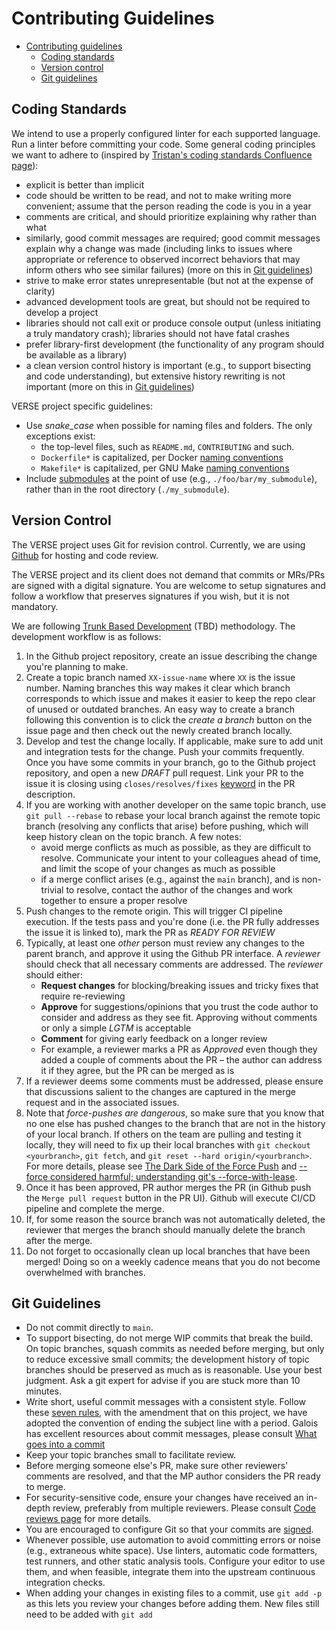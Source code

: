 # Contributing Guidelines

- [Contributing guidelines](#contributing-guidelines)
  - [Coding standards](#coding-standards)
  - [Version control](#version-control)
  - [Git guidelines](#git-guidelines)

## Coding Standards

We intend to use a properly configured linter for each supported language. Run a linter before committing your code. Some general coding principles we want to adhere to (inspired by [Tristan's coding standards Confluence page](https://confluence.galois.com/display/~tristan/Haskell+Coding+Standards)):

* explicit is better than implicit
* code should be written to be read, and not to make writing more convenient; assume that the person reading the code is you in a year
* comments are critical, and should prioritize explaining why rather than what
* similarly, good commit messages are required; good commit messages explain why a change was made (including links to issues where appropriate or reference to observed incorrect behaviors that may inform others who see similar failures) (more on this in [Git guidelines](#git-guidelines))
* strive to make error states unrepresentable (but not at the expense of clarity)
* advanced development tools are great, but should not be required to develop a project
* libraries should not call exit or produce console output (unless initiating a truly mandatory crash); libraries should not have fatal crashes
* prefer library-first development (the functionality of any program should be available as a library)
* a clean version control history is important (e.g., to support bisecting and code understanding), but extensive history rewriting is not important (more on this in [Git guidelines](#git-guidelines))

VERSE project specific guidelines:
* Use *snake_case* when possible for naming files and folders. The only exceptions exist:
  * the top-level files, such as `README.md`, `CONTRIBUTING` and such.
  * `Dockerfile*` is capitalized, per Docker [naming conventions](https://stackoverflow.com/a/63995752)
  * `Makefile*` is capitalized, per GNU Make [naming conventions](https://www.gnu.org/software/make/manual/make.html#Makefile-Names)
* Include [submodules](https://git-scm.com/book/en/v2/Git-Tools-Submodules) at the point of use (e.g., `./foo/bar/my_submodule`), rather than in the root directory (`./my_submodule`).

## Version Control

The VERSE project uses Git for revision control. Currently, we are
using [Github][] for hosting and code review.

The VERSE project and its client does not demand that commits or MRs/PRs
are signed with a digital signature.  You are welcome to setup signatures and
follow a workflow that preserves signatures if you wish, but it is not
mandatory.

We are following [Trunk Based Development](https://trunkbaseddevelopment.com/) (TBD) methodology.
The development workflow is as follows:

1. In the Github project repository, create an issue describing the change
   you're planning to make.
2. Create a topic branch named `XX-issue-name` where `XX` is the issue number.  Naming branches this way makes it clear which branch corresponds to which issue and makes it easier to keep the repo clear of unused or outdated branches.  An easy way to create a branch following this convention is to click the *create a branch* button on the issue page and then check out the newly created branch locally.
3. Develop and test the change locally. If applicable, make sure to add
   unit and integration tests for the change.  Push your commits frequently.
   Once you have some commits in your branch, go to the Github project repository,
   and open a new *DRAFT* pull request.
   Link your PR to the issue it is closing using `closes/resolves/fixes` [keyword](https://docs.github.com/en/issues/tracking-your-work-with-issues/linking-a-pull-request-to-an-issue) in the PR description.
4. If you are working with another developer on
   the same topic branch, use `git pull --rebase` to rebase your local
   branch against the remote topic branch (resolving any conflicts
   that arise) before pushing, which will keep history clean on the
   topic branch. A few notes:
   * avoid merge conflicts as much as possible, as they are difficult to resolve. Communicate your intent to your colleagues ahead of time, and limit the scope of your changes as much as possible
   * if a merge conflict arises (e.g., against the `main` branch), and is non-trivial to resolve, contact the author of the changes and work together to ensure a proper resolve
5. Push changes to the remote origin. This will trigger CI pipeline execution.
   If the tests pass and you're done (i.e. the PR fully addresses the issue it is linked to), mark the PR as *READY FOR REVIEW*
6. Typically, at least one _other_ person must review any changes to
   the parent branch, and approve it using the Github PR interface. A
   _reviewer_ should check that all necessary comments are addressed. The _reviewer_ should either:
   * **Request changes** for blocking/breaking issues and tricky fixes that require re-reviewing
   * **Approve** for suggestions/opinions that you trust the code author to consider and address as they see fit. Approving without comments or only a simple *LGTM* is acceptable
   * **Comment** for giving early feedback on a longer review
   * For example, a reviewer marks a PR as *Approved* even though they added a couple of comments about the PR – the author can address it if they agree, but the PR can be merged as is
7. If a reviewer deems some comments must be addressed, please ensure
   that discussions salient to the changes are captured in the merge
   request and in the associated issues.
8.  Note that *force-pushes are dangerous*, so make sure that you
   know that no one else has pushed changes to the branch that are not
   in the history of your local branch.  If others on the team are
   pulling and testing it locally, they will need to fix up their
   local branches with `git checkout <yourbranch>`, `git fetch`, and
   `git reset --hard origin/<yourbranch>`. For more details, please
   see [The Dark Side of the Force Push][] and [--force considered
   harmful; understanding git's --force-with-lease][].
9.  Once it has been approved, PR author merges the PR (in Github push the `Merge pull request`
   button in the PR UI). Github will execute
   CI/CD pipeline and complete the merge.
10. If, for some reason the source branch was not automatically deleted, the reviewer that merges the branch should manually delete
   the branch after the merge.
11. Do not forget to occasionally clean up local branches that have
    been merged!  Doing so on a weekly cadence means that you do not
    become overwhelmed with branches.

[The Dark Side of the Force Push]: http://willi.am/blog/2014/08/12/the-dark-side-of-the-force-push/
[--force considered harmful; understanding git's --force-with-lease]: https://developer.atlassian.com/blog/2015/04/force-with-lease/
[Magit]: https://magit.vc/
[GitKraken]: https://www.gitkraken.com/
[Github]: https://github.com/

## Git Guidelines

- Do not commit directly to `main`.
- To support bisecting, do not merge WIP commits that break the build.
  On topic branches, squash commits as needed before merging, but only
  to reduce excessive small commits; the development history of topic
  branches should be preserved as much as is reasonable. Use your
  best judgment. Ask a git expert for advise if you are stuck more
  than 10 minutes.
- Write short, useful commit messages with a consistent style. Follow
  these [seven rules][], with the amendment that on this project, we
  have adopted the convention of ending the subject line with a
  period. Galois has excellent resources about commit messages, please consult
  [What goes into a commit](https://confluence.galois.com/pages/viewpage.action?pageId=82346420)
- Keep your topic branches small to facilitate review.
- Before merging someone else's PR, make sure other reviewers'
  comments are resolved, and that the MP author considers the PR ready
  to merge.
- For security-sensitive code, ensure your changes have received an
  in-depth review, preferably from multiple reviewers. Please consult [Code reviews page](https://confluence.galois.com/display/EN/Code+Reviews) for more details.
- You are encouraged to configure Git so that your commits are [signed][].
- Whenever possible, use automation to avoid committing errors or
  noise (e.g., extraneous white space).  Use linters, automatic code
  formatters, test runners, and other static analysis tools.
  Configure your editor to use them, and when feasible, integrate them
  into the upstream continuous integration checks.
- When adding your changes in existing files to a commit, use `git add -p` as
  this lets you review your changes before adding them. New files still need
  to be added with `git add`

[seven rules]: https://chris.beams.io/posts/git-commit/#seven-rules
[signed]: https://git-scm.com/book/en/v2/Git-Tools-Signing-Your-Work
